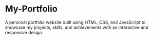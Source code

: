 # My-Portfolio
A personal portfolio website built using HTML, CSS, and JavaScript to showcase my projects, skills, and achievements with an interactive and responsive design.
